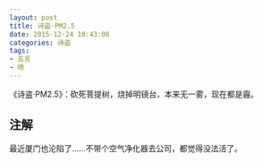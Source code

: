 ```yaml
---
layout: post
title: 诗盗·PM2.5
date: 2015-12-24 10:43:00
categories: 诗盗
tags:
- 五言
- 喷
---
```

《诗盗·PM2.5》：砍死菩提树，烧掉明镜台，本来无一雾，现在都是霾。

## 注解
最近厦门也沦陷了……不带个空气净化器去公司，都觉得没法活了。
